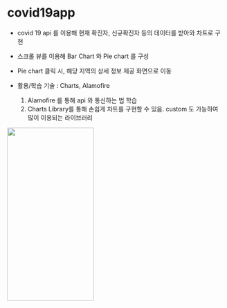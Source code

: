 # covid19app

- covid 19 api 를 이용해 현재 확진자, 신규확진자 등의 데이터를 받아와 차트로 구현
- 스크롤 뷰를 이용해 Bar Chart 와 Pie chart 를 구성
- Pie chart 클릭 시, 해당 지역의 상세 정보 제공 화면으로 이동

- 활용/학습 기술 : Charts, Alamofire
  1. Alamofire 를 통해 api 와 통신하는 법 학습
  2. Charts Library를 통해 손쉽게 차트를 구현할 수 있음. custom 도 가능하여 많이 이용되는 라이브러리


<img src="https://user-images.githubusercontent.com/55011765/155561057-88202bbf-f8ab-4bfa-b32e-30a57598a861.gif" width ="200" height="400"/>

